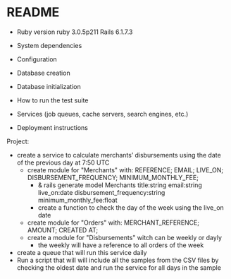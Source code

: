 # README

* Ruby version
ruby 3.0.5p211
Rails 6.1.7.3

* System dependencies

* Configuration

* Database creation

* Database initialization

* How to run the test suite

* Services (job queues, cache servers, search engines, etc.)

* Deployment instructions

Project:

- create a service to calculate merchants’ disbursements using the date of the previous day at 7:50 UTC
  - create module for "Merchants" with: REFERENCE; EMAIL; LIVE_ON; DISBURSEMENT_FREQUENCY; MINIMUM_MONTHLY_FEE;
    - & rails generate model Merchants title:string email:string live_on:date disbursement_frequency:string minimum_monthly_fee:float
    - create a function to check the day of the week using the live_on date
  - create module for "Orders" with: MERCHANT_REFERENCE; AMOUNT; CREATED AT;
  - create a module for "Disbursements" witch can be weekly or dayly
    - the weekly will have a reference to all orders of the week
- create a queue that will run this service daily
- Run a script that will will include all the samples from the CSV files by checking the oldest date and run the service for all days in the sample